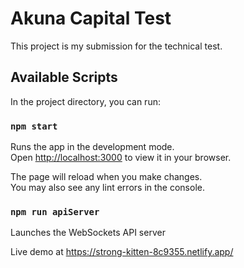 # Akuna Capital Test

This project is my submission for the technical test.

## Available Scripts

In the project directory, you can run:

### `npm start`

Runs the app in the development mode.\
Open [http://localhost:3000](http://localhost:3000) to view it in your browser.

The page will reload when you make changes.\
You may also see any lint errors in the console.

### `npm run apiServer`

Launches the WebSockets API server

Live demo at 
https://strong-kitten-8c9355.netlify.app/
